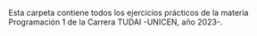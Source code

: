 Esta carpeta contiene todos los ejercicios prácticos de la materia Programación 1 de la Carrera TUDAI -UNICEN, año 2023-.
